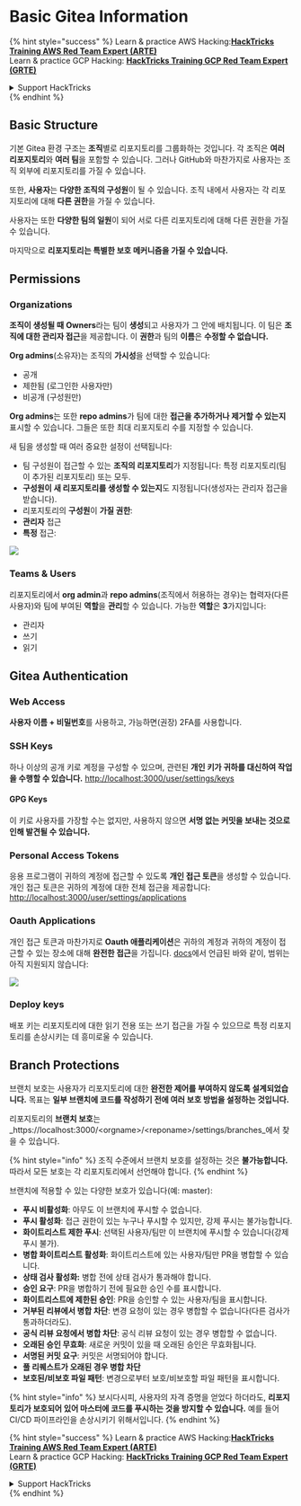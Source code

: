 # Basic Gitea Information

{% hint style="success" %}
Learn & practice AWS Hacking:<img src="../../.gitbook/assets/image (1).png" alt="" data-size="line">[**HackTricks Training AWS Red Team Expert (ARTE)**](https://training.hacktricks.xyz/courses/arte)<img src="../../.gitbook/assets/image (1).png" alt="" data-size="line">\
Learn & practice GCP Hacking: <img src="../../.gitbook/assets/image (2).png" alt="" data-size="line">[**HackTricks Training GCP Red Team Expert (GRTE)**<img src="../../.gitbook/assets/image (2).png" alt="" data-size="line">](https://training.hacktricks.xyz/courses/grte)

<details>

<summary>Support HackTricks</summary>

* Check the [**subscription plans**](https://github.com/sponsors/carlospolop)!
* **Join the** 💬 [**Discord group**](https://discord.gg/hRep4RUj7f) or the [**telegram group**](https://t.me/peass) or **follow** us on **Twitter** 🐦 [**@hacktricks\_live**](https://twitter.com/hacktricks\_live)**.**
* **Share hacking tricks by submitting PRs to the** [**HackTricks**](https://github.com/carlospolop/hacktricks) and [**HackTricks Cloud**](https://github.com/carlospolop/hacktricks-cloud) github repos.

</details>
{% endhint %}

## Basic Structure

기본 Gitea 환경 구조는 **조직**별로 리포지토리를 그룹화하는 것입니다. 각 조직은 **여러 리포지토리**와 **여러 팀**을 포함할 수 있습니다. 그러나 GitHub와 마찬가지로 사용자는 조직 외부에 리포지토리를 가질 수 있습니다.

또한, **사용자**는 **다양한 조직의 구성원**이 될 수 있습니다. 조직 내에서 사용자는 각 리포지토리에 대해 **다른 권한**을 가질 수 있습니다.

사용자는 또한 **다양한 팀의 일원**이 되어 서로 다른 리포지토리에 대해 다른 권한을 가질 수 있습니다.

마지막으로 **리포지토리는 특별한 보호 메커니즘을 가질 수 있습니다.**

## Permissions

### Organizations

**조직이 생성될 때** **Owners**라는 팀이 **생성**되고 사용자가 그 안에 배치됩니다. 이 팀은 **조직에 대한 관리자 접근**을 제공합니다. 이 **권한**과 팀의 **이름**은 **수정할 수 없습니다.**

**Org admins**(소유자)는 조직의 **가시성**을 선택할 수 있습니다:

* 공개
* 제한됨 (로그인한 사용자만)
* 비공개 (구성원만)

**Org admins**는 또한 **repo admins**가 팀에 대한 **접근을 추가하거나 제거할 수 있는지** 표시할 수 있습니다. 그들은 또한 최대 리포지토리 수를 지정할 수 있습니다.

새 팀을 생성할 때 여러 중요한 설정이 선택됩니다:

* 팀 구성원이 접근할 수 있는 **조직의 리포지토리**가 지정됩니다: 특정 리포지토리(팀이 추가된 리포지토리) 또는 모두.
* **구성원이 새 리포지토리를 생성할 수 있는지**도 지정됩니다(생성자는 관리자 접근을 받습니다).
* 리포지토리의 **구성원**이 **가질 권한**:
* **관리자** 접근
* **특정** 접근:

![](<../../.gitbook/assets/image (118).png>)

### Teams & Users

리포지토리에서 **org admin**과 **repo admins**(조직에서 허용하는 경우)는 협력자(다른 사용자)와 팀에 부여된 **역할**을 **관리**할 수 있습니다. 가능한 **역할**은 **3**가지입니다:

* 관리자
* 쓰기
* 읽기

## Gitea Authentication

### Web Access

**사용자 이름 + 비밀번호**를 사용하고, 가능하면(권장) 2FA를 사용합니다.

### **SSH Keys**

하나 이상의 공개 키로 계정을 구성할 수 있으며, 관련된 **개인 키가 귀하를 대신하여 작업을 수행할 수 있습니다.** [http://localhost:3000/user/settings/keys](http://localhost:3000/user/settings/keys)

#### **GPG Keys**

이 키로 사용자를 가장할 수는 없지만, 사용하지 않으면 **서명 없는 커밋을 보내는 것으로 인해 발견될 수 있습니다.**

### **Personal Access Tokens**

응용 프로그램이 귀하의 계정에 접근할 수 있도록 **개인 접근 토큰**을 생성할 수 있습니다. 개인 접근 토큰은 귀하의 계정에 대한 전체 접근을 제공합니다: [http://localhost:3000/user/settings/applications](http://localhost:3000/user/settings/applications)

### Oauth Applications

개인 접근 토큰과 마찬가지로 **Oauth 애플리케이션**은 귀하의 계정과 귀하의 계정이 접근할 수 있는 장소에 대해 **완전한 접근**을 가집니다. [docs](https://docs.gitea.io/en-us/oauth2-provider/#scopes)에서 언급된 바와 같이, 범위는 아직 지원되지 않습니다:

![](<../../.gitbook/assets/image (194).png>)

### Deploy keys

배포 키는 리포지토리에 대한 읽기 전용 또는 쓰기 접근을 가질 수 있으므로 특정 리포지토리를 손상시키는 데 흥미로울 수 있습니다.

## Branch Protections

브랜치 보호는 사용자가 리포지토리에 대한 **완전한 제어를 부여하지 않도록 설계되었습니다.** 목표는 **일부 브랜치에 코드를 작성하기 전에 여러 보호 방법을 설정하는 것입니다.**

리포지토리의 **브랜치 보호**는 _https://localhost:3000/\<orgname>/\<reponame>/settings/branches_에서 찾을 수 있습니다.

{% hint style="info" %}
조직 수준에서 브랜치 보호를 설정하는 것은 **불가능합니다.** 따라서 모든 보호는 각 리포지토리에서 선언해야 합니다.
{% endhint %}

브랜치에 적용할 수 있는 다양한 보호가 있습니다(예: master):

* **푸시 비활성화**: 아무도 이 브랜치에 푸시할 수 없습니다.
* **푸시 활성화**: 접근 권한이 있는 누구나 푸시할 수 있지만, 강제 푸시는 불가능합니다.
* **화이트리스트 제한 푸시**: 선택된 사용자/팀만 이 브랜치에 푸시할 수 있습니다(강제 푸시 불가).
* **병합 화이트리스트 활성화**: 화이트리스트에 있는 사용자/팀만 PR을 병합할 수 있습니다.
* **상태 검사 활성화:** 병합 전에 상태 검사가 통과해야 합니다.
* **승인 요구**: PR을 병합하기 전에 필요한 승인 수를 표시합니다.
* **화이트리스트에 제한된 승인**: PR을 승인할 수 있는 사용자/팀을 표시합니다.
* **거부된 리뷰에서 병합 차단**: 변경 요청이 있는 경우 병합할 수 없습니다(다른 검사가 통과하더라도).
* **공식 리뷰 요청에서 병합 차단**: 공식 리뷰 요청이 있는 경우 병합할 수 없습니다.
* **오래된 승인 무효화**: 새로운 커밋이 있을 때 오래된 승인은 무효화됩니다.
* **서명된 커밋 요구**: 커밋은 서명되어야 합니다.
* **풀 리퀘스트가 오래된 경우 병합 차단**
* **보호된/비보호 파일 패턴**: 변경으로부터 보호/비보호할 파일 패턴을 표시합니다.

{% hint style="info" %}
보시다시피, 사용자의 자격 증명을 얻었다 하더라도, **리포지토리가 보호되어 있어 마스터에 코드를 푸시하는 것을 방지할 수 있습니다.** 예를 들어 CI/CD 파이프라인을 손상시키기 위해서입니다.
{% endhint %}

{% hint style="success" %}
Learn & practice AWS Hacking:<img src="../../.gitbook/assets/image (1).png" alt="" data-size="line">[**HackTricks Training AWS Red Team Expert (ARTE)**](https://training.hacktricks.xyz/courses/arte)<img src="../../.gitbook/assets/image (1).png" alt="" data-size="line">\
Learn & practice GCP Hacking: <img src="../../.gitbook/assets/image (2).png" alt="" data-size="line">[**HackTricks Training GCP Red Team Expert (GRTE)**<img src="../../.gitbook/assets/image (2).png" alt="" data-size="line">](https://training.hacktricks.xyz/courses/grte)

<details>

<summary>Support HackTricks</summary>

* Check the [**subscription plans**](https://github.com/sponsors/carlospolop)!
* **Join the** 💬 [**Discord group**](https://discord.gg/hRep4RUj7f) or the [**telegram group**](https://t.me/peass) or **follow** us on **Twitter** 🐦 [**@hacktricks\_live**](https://twitter.com/hacktricks\_live)**.**
* **Share hacking tricks by submitting PRs to the** [**HackTricks**](https://github.com/carlospolop/hacktricks) and [**HackTricks Cloud**](https://github.com/carlospolop/hacktricks-cloud) github repos.

</details>
{% endhint %}
